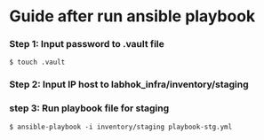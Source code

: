 # Guide after run ansible playbook

### Step 1: Input password to .vault file
```
$ touch .vault
```

### Step 2: Input IP host to labhok_infra/inventory/staging


### step 3: Run playbook file for staging
```
$ ansible-playbook -i inventory/staging playbook-stg.yml
```
